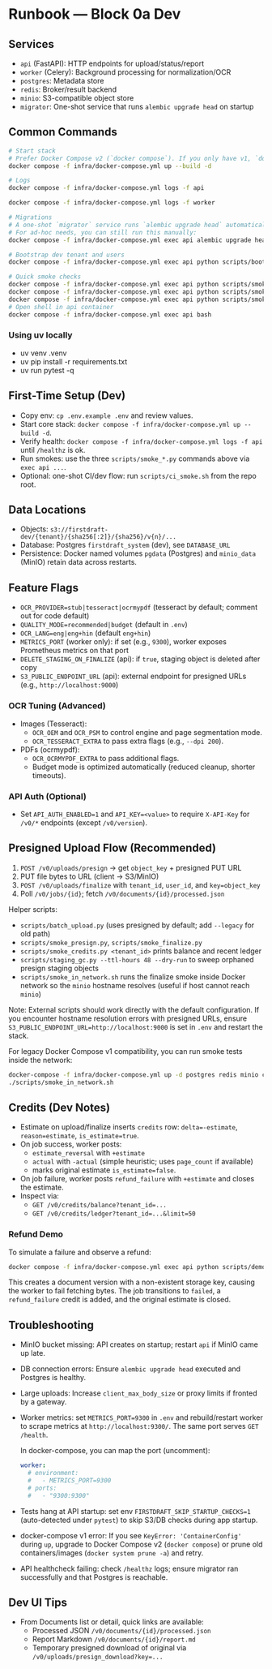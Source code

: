 # Runbook — Block 0a Dev

## Services
- `api` (FastAPI): HTTP endpoints for upload/status/report
- `worker` (Celery): Background processing for normalization/OCR
- `postgres`: Metadata store
- `redis`: Broker/result backend
- `minio`: S3-compatible object store
- `migrator`: One-shot service that runs `alembic upgrade head` on startup

## Common Commands
```bash
# Start stack
# Prefer Docker Compose v2 (`docker compose`). If you only have v1, `docker-compose` works but consider upgrading.
docker compose -f infra/docker-compose.yml up --build -d

# Logs
docker compose -f infra/docker-compose.yml logs -f api

docker compose -f infra/docker-compose.yml logs -f worker

# Migrations
# A one‑shot `migrator` service runs `alembic upgrade head` automatically.
# For ad-hoc needs, you can still run this manually:
docker compose -f infra/docker-compose.yml exec api alembic upgrade head

# Bootstrap dev tenant and users
docker compose -f infra/docker-compose.yml exec api python scripts/bootstrap_dev.py

# Quick smoke checks
docker compose -f infra/docker-compose.yml exec api python scripts/smoke_health.py
docker compose -f infra/docker-compose.yml exec api python scripts/smoke_presign.py
docker compose -f infra/docker-compose.yml exec api python scripts/smoke_finalize.py
# Open shell in api container
docker compose -f infra/docker-compose.yml exec api bash
```

### Using uv locally
- uv venv .venv
- uv pip install -r requirements.txt
- uv run pytest -q

## First-Time Setup (Dev)
- Copy env: `cp .env.example .env` and review values.
- Start core stack: `docker compose -f infra/docker-compose.yml up --build -d`.
- Verify health: `docker compose -f infra/docker-compose.yml logs -f api` until `/healthz` is ok.
- Run smokes: use the three `scripts/smoke_*.py` commands above via `exec api ...`.
- Optional: one-shot CI/dev flow: run `scripts/ci_smoke.sh` from the repo root.

## Data Locations
- Objects: `s3://firstdraft-dev/{tenant}/{sha256[:2]}/{sha256}/v{n}/...`
- Database: Postgres `firstdraft_system` (dev), see `DATABASE_URL`
- Persistence: Docker named volumes `pgdata` (Postgres) and `minio_data` (MinIO) retain data across restarts.

## Feature Flags
- `OCR_PROVIDER=stub|tesseract|ocrmypdf` (tesseract by default; comment out for code default)
- `QUALITY_MODE=recommended|budget` (default in `.env`)
- `OCR_LANG=eng|eng+hin` (default `eng+hin`)
- `METRICS_PORT` (worker only): if set (e.g., `9300`), worker exposes Prometheus metrics on that port
- `DELETE_STAGING_ON_FINALIZE` (api): if `true`, staging object is deleted after copy
- `S3_PUBLIC_ENDPOINT_URL` (api): external endpoint for presigned URLs (e.g., `http://localhost:9000`)

### OCR Tuning (Advanced)
- Images (Tesseract):
  - `OCR_OEM` and `OCR_PSM` to control engine and page segmentation mode.
  - `OCR_TESSERACT_EXTRA` to pass extra flags (e.g., `--dpi 200`).
- PDFs (ocrmypdf):
  - `OCR_OCRMYPDF_EXTRA` to pass additional flags.
  - Budget mode is optimized automatically (reduced cleanup, shorter timeouts).

### API Auth (Optional)
- Set `API_AUTH_ENABLED=1` and `API_KEY=<value>` to require `X-API-Key` for `/v0/*` endpoints (except `/v0/version`).

## Presigned Upload Flow (Recommended)
1. `POST /v0/uploads/presign` → get `object_key` + presigned PUT URL
2. PUT file bytes to URL (client → S3/MinIO)
3. `POST /v0/uploads/finalize` with `tenant_id`, `user_id`, and `key=object_key`
4. Poll `/v0/jobs/{id}`; fetch `/v0/documents/{id}/processed.json`

Helper scripts:
- `scripts/batch_upload.py` (uses presigned by default; add `--legacy` for old path)
- `scripts/smoke_presign.py`, `scripts/smoke_finalize.py`
- `scripts/smoke_credits.py <tenant_id>` prints balance and recent ledger
- `scripts/staging_gc.py --ttl-hours 48 --dry-run` to sweep orphaned presign staging objects
- `scripts/smoke_in_network.sh` runs the finalize smoke inside Docker network so the `minio` hostname resolves (useful if host cannot reach `minio`)

Note: External scripts should work directly with the default configuration. If you encounter hostname resolution errors with presigned URLs, ensure `S3_PUBLIC_ENDPOINT_URL=http://localhost:9000` is set in `.env` and restart the stack.

For legacy Docker Compose v1 compatibility, you can run smoke tests inside the network:
```bash
docker-compose -f infra/docker-compose.yml up -d postgres redis minio create-bucket api worker
./scripts/smoke_in_network.sh
```

## Credits (Dev Notes)
- Estimate on upload/finalize inserts `credits` row: `delta=-estimate`, `reason=estimate`, `is_estimate=true`.
- On job success, worker posts:
  - `estimate_reversal` with `+estimate`
  - `actual` with `-actual` (simple heuristic; uses `page_count` if available)
  - marks original estimate `is_estimate=false`.
- On job failure, worker posts `refund_failure` with `+estimate` and closes the estimate.
- Inspect via:
  - `GET /v0/credits/balance?tenant_id=...`
  - `GET /v0/credits/ledger?tenant_id=...&limit=50`

### Refund Demo
To simulate a failure and observe a refund:

```bash
docker compose -f infra/docker-compose.yml exec api python scripts/demo_refund_failure.py
```

This creates a document version with a non-existent storage key, causing the worker to fail fetching bytes. The job transitions to `failed`, a `refund_failure` credit is added, and the original estimate is closed.

## Troubleshooting
- MinIO bucket missing: API creates on startup; restart `api` if MinIO came up late.
- DB connection errors: Ensure `alembic upgrade head` executed and Postgres is healthy.
- Large uploads: Increase `client_max_body_size` or proxy limits if fronted by a gateway.
- Worker metrics: set `METRICS_PORT=9300` in `.env` and rebuild/restart worker to scrape metrics at `http://localhost:9300/`. The same port serves `GET /health`.
  
  In docker-compose, you can map the port (uncomment):
  
  ```yaml
  worker:
    # environment:
    #   - METRICS_PORT=9300
    # ports:
    #   - "9300:9300"
  ```
- Tests hang at API startup: set env `FIRSTDRAFT_SKIP_STARTUP_CHECKS=1` (auto-detected under `pytest`) to skip S3/DB checks during app startup.
- docker-compose v1 error: If you see `KeyError: 'ContainerConfig'` during `up`, upgrade to Docker Compose v2 (`docker compose`) or prune old containers/images (`docker system prune -a`) and retry.
- API healthcheck failing: check `/healthz` logs; ensure migrator ran successfully and that Postgres is reachable.

## Dev UI Tips
- From Documents list or detail, quick links are available:
  - Processed JSON `/v0/documents/{id}/processed.json`
  - Report Markdown `/v0/documents/{id}/report.md`
  - Temporary presigned download of original via `/v0/uploads/presign_download?key=...`
